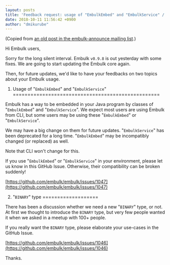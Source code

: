 ```yaml
---
layout: posts
title: 'Feedback request: usage of "EmbulkEmbed" and "EmbulkService" / "BINARY" type'
date: 2018-10-11 11:56:42 +0900
author: "dmikurube"
---
```


(Copied from [an old post in the embulk-announce mailing list](https://groups.google.com/d/msg/embulk-announce/oqS_GsmP5IM/8Em-3NMTAgAJ).)

Hi Embulk users,

Sorry for the long silent interval. Embulk `v0.9.8` is out yesterday with some fixes. We are going to start updating the Embulk core again.

Then, for future updates, we'd like to have your feedbacks on two topics about your Embulk usage.

1) Usage of "`EmbulkEmbed`" and "`EmbulkService`"
==================================================

Embulk has a way to be embedded in your Java program by classes of "`EmbulkEmbed`" and "`EmbulkService`". We expect most users are using Embulk from CLI, but some users may be using these "`EmbulkEmbed`" or "`EmbulkService`".

We may have a big change on them for future updates. "`EmbulkService`" has been deprecated for a long time. "`EmbulkEmbed`" may be incompatibly changed (or replaced) as well.

Note that CLI won't change for this.

If you use "`EmbulkEmbed`" or "`EmbulkService`" in your environment, please let us know in this GitHub Issue. Otherwise, their compatibility can be broken suddenly!

[https://github.com/embulk/embulk/issues/1047](https://github.com/embulk/embulk/issues/1047)

2) "`BINARY`" type
===================

There has been a discussion whether we need a new "`BINARY`" type, or not. At first we thought to introduce the `BINARY` type, but very few people wanted it when we asked in a meetup with 100+ people.

If you really want the `BINARY` type, please elaborate your use-cases in the GitHub Issue.

[https://github.com/embulk/embulk/issues/1046](https://github.com/embulk/embulk/issues/1046)

Thanks.
